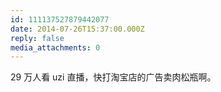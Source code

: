 ```yaml
---
id: 111137527879442077
date: 2014-07-26T15:37:00.000Z
reply: false
media_attachments: 0
---
```


29 万人看 uzi 直播，快打淘宝店的广告卖肉松瓶啊。 ​​​​

